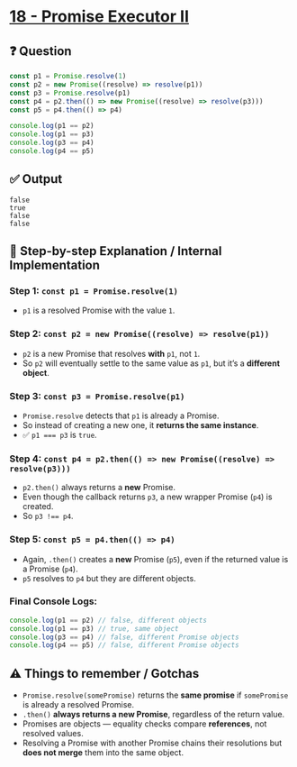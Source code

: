 # [18 - Promise Executor II](https://bigfrontend.dev/quiz/Promise-executor-II)

## ❓ Question
```js
const p1 = Promise.resolve(1)
const p2 = new Promise((resolve) => resolve(p1))
const p3 = Promise.resolve(p1)
const p4 = p2.then(() => new Promise((resolve) => resolve(p3)))
const p5 = p4.then(() => p4)

console.log(p1 == p2)
console.log(p1 == p3)
console.log(p3 == p4)
console.log(p4 == p5)
```

## ✅ Output
```
false
true
false
false
```

## 🧠 Step-by-step Explanation / Internal Implementation

### Step 1: `const p1 = Promise.resolve(1)`
- `p1` is a resolved Promise with the value `1`.

### Step 2: `const p2 = new Promise((resolve) => resolve(p1))`
- `p2` is a new Promise that resolves **with** `p1`, not `1`. 
- So `p2` will eventually settle to the same value as `p1`, but it’s a **different object**.

### Step 3: `const p3 = Promise.resolve(p1)`
- `Promise.resolve` detects that `p1` is already a Promise.
- So instead of creating a new one, it **returns the same instance**.
- ✅ `p1 === p3` is `true`.

### Step 4: `const p4 = p2.then(() => new Promise((resolve) => resolve(p3)))`
- `p2.then()` always returns a **new** Promise.
- Even though the callback returns `p3`, a new wrapper Promise (`p4`) is created.
- So `p3 !== p4`.

### Step 5: `const p5 = p4.then(() => p4)`
- Again, `.then()` creates a **new** Promise (`p5`), even if the returned value is a Promise (`p4`).
- `p5` resolves to `p4` but they are different objects.

### Final Console Logs:
```js
console.log(p1 == p2) // false, different objects
console.log(p1 == p3) // true, same object
console.log(p3 == p4) // false, different Promise objects
console.log(p4 == p5) // false, different Promise objects
```

## ⚠️ Things to remember / Gotchas

- `Promise.resolve(somePromise)` returns the **same promise** if `somePromise` is already a resolved Promise.
- `.then()` **always returns a new Promise**, regardless of the return value.
- Promises are objects — equality checks compare **references**, not resolved values.
- Resolving a Promise with another Promise chains their resolutions but **does not merge** them into the same object.